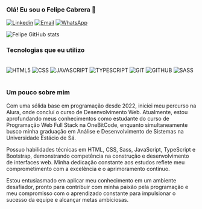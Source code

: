 ### Olá! Eu sou o Felipe Cabrera 👋

[![Linkedin](https://img.shields.io/badge/LinkedIn-0077B5?style=for-the-badge&logo=linkedin&logoColor=white)](https://linkedin.com/in/FelipeCabrera84)
[![Email](https://img.shields.io/badge/Gmail-D14836?style=for-the-badge&logo=gmail&logoColor=white)](https://felipechagascabrera@gmail.com)
[![WhatsApp](https://img.shields.io/badge/WhatsApp-25D366?style=for-the-badge&logo=whatsapp&logoColor=white)](https://wa.me/5511910724427)

![Felipe GitHub stats](https://github-readme-stats.vercel.app/api?username=FelipeCabrera84&show_icons=true&theme=dracula)

### Tecnologias que eu utilizo

<div style="display: inline-block"><br>
  <img align="center" alt="HTML5" src="https://img.shields.io/badge/HTML5-E34F26?style=for-the-badge&logo=html5&logoColor=white">
  <img align="center" alt="CSS" src="https://img.shields.io/badge/CSS3-1572B6?style=for-the-badge&logo=css3&logoColor=white">
  <img align="center" alt="JAVASCRIPT" src="https://img.shields.io/badge/JavaScript-F7DF1E?style=for-the-badge&logo=javascript&logoColor=black">
  <img align="center" alt="TYPESCRIPT" src="https://img.shields.io/badge/TypeScript-007ACC?style=for-the-badge&logo=typescript&logoColor=white">
  <img align="center" alt="GIT" src="https://img.shields.io/badge/GIT-E44C30?style=for-the-badge&logo=git&logoColor=white">
  <img align="center" alt="GITHUB" src="https://img.shields.io/badge/GitHub-100000?style=for-the-badge&logo=github&logoColor=white">
  <img align="center" alt="SASS" src="https://img.shields.io/badge/Sass-CC6699?style=for-the-badge&logo=sass&logoColor=white">
</div><br><br>

### Um pouco sobre mim

Com uma sólida base em programação desde 2022, iniciei meu percurso na Alura, onde concluí o curso de Desenvolvimento Web. Atualmente, estou aprofundando meus conhecimentos como estudante do curso de Programação Web Full Stack na OneBitCode, enquanto simultaneamente busco minha graduação em Análise e Desenvolvimento de Sistemas na Universidade Estácio de Sá.

Possuo habilidades técnicas em HTML, CSS, Sass, JavaScript, TypeScript e Bootstrap, demonstrando competência na construção e desenvolvimento de interfaces web. Minha dedicação constante aos estudos reflete meu comprometimento com a excelência e o aprimoramento contínuo.

Estou entusiasmado em aplicar meu conhecimento em um ambiente desafiador, pronto para contribuir com minha paixão pela programação e meu compromisso com o aprendizado constante para impulsionar o sucesso da equipe e alcançar metas ambiciosas.
